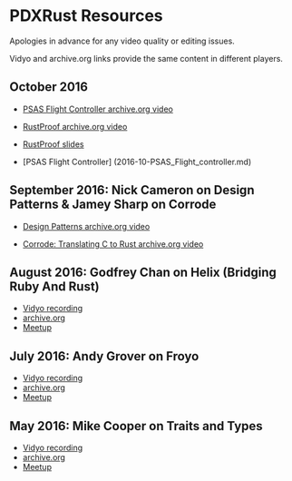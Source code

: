 # PDXRust Resources

Apologies in advance for any video quality or editing issues.

Vidyo and archive.org links provide the same content in different players.

## October 2016

* [PSAS Flight Controller archive.org video](https://archive.org/details/PdxrustOctoberPsasFlightController)

* [RustProof archive.org video](https://archive.org/details/PdxrustOctober2016Rustproof)
* [RustProof slides](2016-10-rustproof-vcg.pdf)
* [PSAS Flight Controller] (2016-10-PSAS_Flight_controller.md)

## September 2016: Nick Cameron on Design Patterns & Jamey Sharp on Corrode

* [Design Patterns archive.org video](https://archive.org/details/PdxrustSeptember2016NickCameronOnDesignPatternsInRust)

* [Corrode: Translating C to Rust archive.org video](https://archive.org/details/PdxrustSeptember2016JameySharpOnCorrodetranslatingCToRust)


## August 2016: Godfrey Chan on Helix (Bridging Ruby And Rust)

* [Vidyo recording](https://vreplay.mozilla.com/replay/showRecordDetails.html?sortBy=date&viewCount=1&currentPage=1&groupBy=combo&roomFilter=&usernameFilter=&searchFilter=&usernameFullFilter=&myManager=0&adminManager=0&webCast=0&command=&recId=3430&auxMessage=&auxMessage1=&lang=en&langChanged=&tenantFilter=&securityTab=)
* [archive.org](https://archive.org/details/PdxrustAugust2016BridgingRubyAndRust)
* [Meetup](http://www.meetup.com/PDXRust/events/230908090/)

## July 2016: Andy Grover on Froyo

* [Vidyo recording](https://vreplay.mozilla.com/replay/showRecordDetails.html?sortBy=date&viewCount=1&currentPage=1&groupBy=combo&roomFilter=&usernameFilter=&searchFilter=&usernameFullFilter=&myManager=0&adminManager=0&webCast=0&command=&recId=3316&auxMessage=&auxMessage1=&lang=en&langChanged=&tenantFilter=&securityTab=)
* [archive.org](https://archive.org/details/PdxrustJuly2016AndyGroverOnFroyo)
* [Meetup](http://www.meetup.com/PDXRust/events/230723873/)

## May 2016: Mike Cooper on Traits and Types

* [Vidyo recording](https://vreplay.mozilla.com/replay/showRecordDetails.html?sortBy=date&viewCount=1&currentPage=1&groupBy=combo&roomFilter=&usernameFilter=&searchFilter=&usernameFullFilter=&myManager=0&adminManager=0&webCast=0&command=&recId=3098&auxMessage=&auxMessage1=&lang=en&langChanged=&tenantFilter=&securityTab=)
* [archive.org](https://archive.org/details/PdxrustMay2016MikeCooperOnTraitsAndTypes)
* [Meetup](http://www.meetup.com/PDXRust/events/229349425/)
